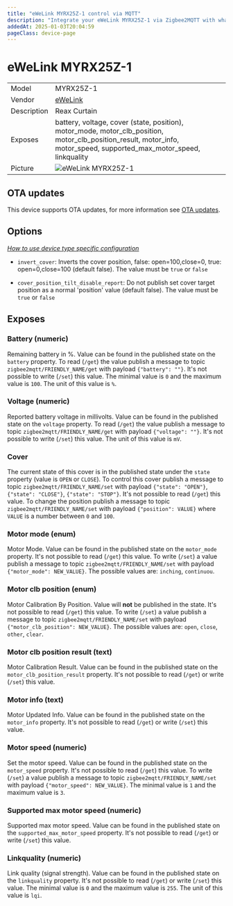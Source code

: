 ```yaml
---
title: "eWeLink MYRX25Z-1 control via MQTT"
description: "Integrate your eWeLink MYRX25Z-1 via Zigbee2MQTT with whatever smart home infrastructure you are using without the vendor's bridge or gateway."
addedAt: 2025-01-03T20:04:59
pageClass: device-page
---
```


<!-- !!!! -->
<!-- ATTENTION: This file is auto-generated through docgen! -->
<!-- You can only edit the "Notes"-Section between the two comment lines "Notes BEGIN" and "Notes END". -->
<!-- Do not use h1 or h2 heading within "## Notes"-Section. -->
<!-- !!!! -->

# eWeLink MYRX25Z-1

|     |     |
|-----|-----|
| Model | MYRX25Z-1  |
| Vendor  | [eWeLink](/supported-devices/#v=eWeLink)  |
| Description | Reax Curtain |
| Exposes | battery, voltage, cover (state, position), motor_mode, motor_clb_position, motor_clb_position_result, motor_info, motor_speed, supported_max_motor_speed, linkquality |
| Picture | ![eWeLink MYRX25Z-1](https://www.zigbee2mqtt.io/images/devices/MYRX25Z-1.png) |


<!-- Notes BEGIN: You can edit here. Add "## Notes" headline if not already present. -->


<!-- Notes END: Do not edit below this line -->


## OTA updates
This device supports OTA updates, for more information see [OTA updates](../guide/usage/ota_updates.md).


## Options
*[How to use device type specific configuration](../guide/configuration/devices-groups.md#specific-device-options)*

* `invert_cover`: Inverts the cover position, false: open=100,close=0, true: open=0,close=100 (default false). The value must be `true` or `false`

* `cover_position_tilt_disable_report`: Do not publish set cover target position as a normal 'position' value (default false). The value must be `true` or `false`


## Exposes

### Battery (numeric)
Remaining battery in %.
Value can be found in the published state on the `battery` property.
To read (`/get`) the value publish a message to topic `zigbee2mqtt/FRIENDLY_NAME/get` with payload `{"battery": ""}`.
It's not possible to write (`/set`) this value.
The minimal value is `0` and the maximum value is `100`.
The unit of this value is `%`.

### Voltage (numeric)
Reported battery voltage in millivolts.
Value can be found in the published state on the `voltage` property.
To read (`/get`) the value publish a message to topic `zigbee2mqtt/FRIENDLY_NAME/get` with payload `{"voltage": ""}`.
It's not possible to write (`/set`) this value.
The unit of this value is `mV`.

### Cover 
The current state of this cover is in the published state under the `state` property (value is `OPEN` or `CLOSE`).
To control this cover publish a message to topic `zigbee2mqtt/FRIENDLY_NAME/set` with payload `{"state": "OPEN"}`, `{"state": "CLOSE"}`, `{"state": "STOP"}`.
It's not possible to read (`/get`) this value.
To change the position publish a message to topic `zigbee2mqtt/FRIENDLY_NAME/set` with payload `{"position": VALUE}` where `VALUE` is a number between `0` and `100`.

### Motor mode (enum)
Motor Mode.
Value can be found in the published state on the `motor_mode` property.
It's not possible to read (`/get`) this value.
To write (`/set`) a value publish a message to topic `zigbee2mqtt/FRIENDLY_NAME/set` with payload `{"motor_mode": NEW_VALUE}`.
The possible values are: `inching`, `continuou`.

### Motor clb position (enum)
Motor Calibration By Position.
Value will **not** be published in the state.
It's not possible to read (`/get`) this value.
To write (`/set`) a value publish a message to topic `zigbee2mqtt/FRIENDLY_NAME/set` with payload `{"motor_clb_position": NEW_VALUE}`.
The possible values are: `open`, `close`, `other`, `clear`.

### Motor clb position result (text)
Motor Calibration Result.
Value can be found in the published state on the `motor_clb_position_result` property.
It's not possible to read (`/get`) or write (`/set`) this value.

### Motor info (text)
Motor Updated Info.
Value can be found in the published state on the `motor_info` property.
It's not possible to read (`/get`) or write (`/set`) this value.

### Motor speed (numeric)
Set the motor speed.
Value can be found in the published state on the `motor_speed` property.
It's not possible to read (`/get`) this value.
To write (`/set`) a value publish a message to topic `zigbee2mqtt/FRIENDLY_NAME/set` with payload `{"motor_speed": NEW_VALUE}`.
The minimal value is `1` and the maximum value is `3`.

### Supported max motor speed (numeric)
Supported max motor speed.
Value can be found in the published state on the `supported_max_motor_speed` property.
It's not possible to read (`/get`) or write (`/set`) this value.

### Linkquality (numeric)
Link quality (signal strength).
Value can be found in the published state on the `linkquality` property.
It's not possible to read (`/get`) or write (`/set`) this value.
The minimal value is `0` and the maximum value is `255`.
The unit of this value is `lqi`.

